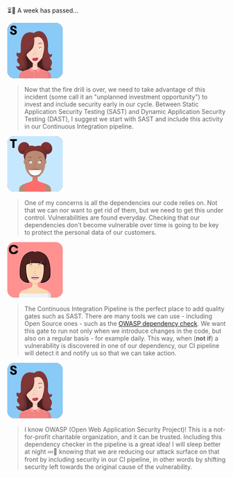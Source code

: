 ⏳📅 A week has passed...

![Selma](../../assets/online-devops-dojo/shift-security-left/selma.png)

> Now that the fire drill is over, we need to take advantage of this incident (some call it an "unplanned investment opportunity") to invest and include security early in our cycle.
> Between Static Application Security Testing (SAST) and Dynamic Application Security Testing (DAST), I suggest we start with SAST and include this activity in our Continuous Integration pipeline.

![Tina](../../assets/online-devops-dojo/shift-security-left/tina.png)

> One of my concerns is all the dependencies our code relies on. Not that we can nor want to get rid of them, but we need to get this under control. Vulnerabilities are found everyday. Checking that our dependencies don't become vulnerable over time is going to be key to protect the personal data of our customers.

![Chun](../../assets/online-devops-dojo/shift-security-left/chun.png)

> The Continuous Integration Pipeline is the perfect place to add quality gates such as SAST. There are many tools we can use - including Open Source ones - such as the [OWASP dependency check](https://www.owasp.org/index.php/OWASP_Dependency_Check).
> We want this gate to run not only when we introduce changes in the code, but also on a regular basis - for example daily. This way, when (**not if**) a vulnerability is discovered in one of our dependency, our CI pipeline will detect it and notify us so that we can take action.

![Selma](../../assets/online-devops-dojo/shift-security-left/selma.png)

> I know OWASP (Open Web Application Security Project)! This is a not-for-profit charitable organization, and it can be trusted. Including this dependency checker in the pipeline is a great idea! I will sleep better at night 💤🌛 knowing that we are reducing our attack surface on that front by including security in our CI pipeline, in other words by shifting security left towards the original cause of the vulnerability.

